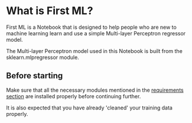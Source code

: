 # What is First ML?
First ML is a Notebook that is designed to help people who are new to machine learning learn and use a simple Multi-layer Perceptron regressor model. 

The Multi-layer Perceptron model used in this Notebook is built from the sklearn.mlpregressor module.

## Before starting
Make sure that all the necessary modules mentioned in the [requirements section](Requirements) are installed properly before continuing further.

It is also expected that you have already 'cleaned' your training data properly.

